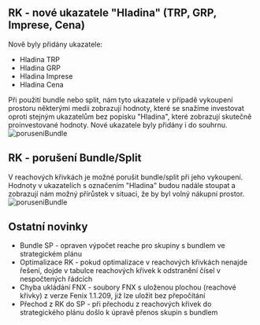 ﻿---
categories: [fenix]
layout: fenix
---
## RK - nové ukazatele "Hladina" (TRP, GRP, Imprese, Cena)
Nově byly přidány ukazatele:

<ul><li>Hladina TRP</li>
<li>Hladina GRP</li>
<li>Hladina Imprese</li>
<li>Hladina Cena</li></ul>

Při použití bundle nebo split, nám tyto ukazatele v případě vykoupení prostoru některými medii zobrazují hodnoty, které se snažíme investovat oproti stejným ukazatelům bez popisku "Hladina", které zobrazují skutečně proinvestované hodnoty. 
Nové ukazatele byly přidány i do souhrnu.
![poruseniBundle]({{site.url}}/data/ukazatele_hladina1.jpg)

## RK - porušení Bundle/Split
V reachových křivkách je možné porušit bundle/split při jeho vykoupení. Hodnoty v ukazatelích s označením "Hladina" budou nadále stoupat a zobrazují nám možný přírůstek v situaci, že by byl volný nákupní prostor.
![poruseniBundle]({{site.url}}/data/vykoupeno5.jpg)

## Ostatní novinky
<ul><li> Bundle SP - opraven výpočet reache pro skupiny s bundlem ve strategickém plánu</li>
<li> Optimalizace RK - pokud optimalizace v reachových křivkách nenajde řešení, dojde v tabulce reachových křivek k odstranění čísel v nespočtených řádcích</li>
<li> Chyba ukládání FNX - soubory FNX s uloženou plochou (reachové křivky) z verze Fenix 1.1.209, již lze uložit bez přepočítání</li>
<li> Přechod z RK do SP - při přechodu z reachových křivek do strategického plánu došlo k úpravě přenos skupin s bundlem</li></ul>
